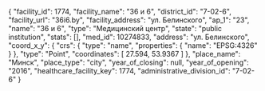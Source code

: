 {
    "facility_id": 1774,
    "facility_name": "36 и 6",
    "district_id": "7-02-6",
    "facility_url": "36i6.by",
    "facility_address": "ул. Белинского",
    "ap_1": "23",
    "name": "36 и 6",
    "type": "Медицинский центр",
    "state": "public institution",
    "stats": [],
    "med_id": 10274833,
    "address": "ул. Белинского",
    "coord_x_y": {
        "crs": {
            "type": "name",
            "properties": {
                "name": "EPSG:4326"
            }
        },
        "type": "Point",
        "coordinates": [
            27.594,
            53.9367
        ]
    },
    "place_name": "Минск",
    "place_type": "city",
    "year_of_closing": null,
    "year_of_opening": "2016",
    "healthcare_facility_key": 1774,
    "administrative_division_id": "7-02-6"
}